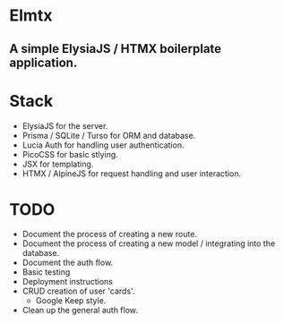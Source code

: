 # Elmtx
## A simple ElysiaJS / HTMX boilerplate application.

# Stack
- ElysiaJS for the server.
- Prisma / SQLite / Turso for ORM and database.
- Lucia Auth for handling user authentication. 
- PicoCSS for basic stlying.
- JSX for templating.
- HTMX / AlpineJS for request handling and user interaction.

# TODO
- Document the process of creating a new route.
- Document the process of creating a new model / integrating into the database.
- Document the auth flow.
- Basic testing
- Deployment instructions
- CRUD creation of user 'cards'.
    - Google Keep style.
- Clean up the general auth flow. 